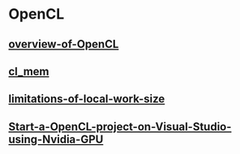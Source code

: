 # OpenCL

## [overview-of-OpenCL](./overview-of-opencl/overview-of-opencl.md)

## [cl_mem](./cl_mem/cl_mem.md)

## [limitations-of-local-work-size](./limitations-of-local-work-size-and-global-work-size/limitations-of-local-work-size-and-global-work-size.md)

## [Start-a-OpenCL-project-on-Visual-Studio-using-Nvidia-GPU](./Start-a-OpenCL-project-on-Visual-Studio-using-Nvidia-GPU/Start-a-OpenCL-project-on-Visual-Studio-using-Nvidia-GPU.md)

